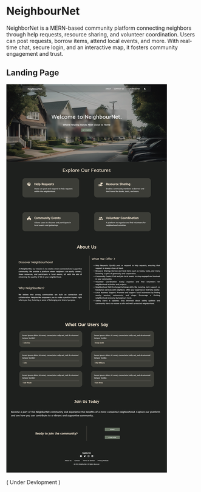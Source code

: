 # NeighbourNet

NeighborNet is a MERN-based community platform connecting neighbors through help requests, resource sharing, and volunteer coordination. Users can post requests, borrow items, attend local events, and more. With real-time chat, secure login, and an interactive map, it fosters community engagement and trust. 

## Landing Page

![1725997517063](NeighbourNet-main/image/README/1725997517063.png)

( Under Devlopment )
